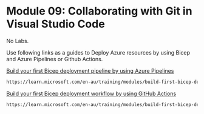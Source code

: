 # Module 09: Collaborating with Git in Visual Studio Code

No Labs.

Use following links as a guides to Deploy Azure resources by using Bicep and Azure Pipelines or Github Actions.

[Build your first Bicep deployment pipeline by using Azure Pipelines](https://learn.microsoft.com/en-au/training/modules/build-first-bicep-deployment-pipeline-using-azure-pipelines/)

```bash
https://learn.microsoft.com/en-au/training/modules/build-first-bicep-deployment-pipeline-using-azure-pipelines/
```

[Build your first Bicep deployment workflow by using GitHub Actions](https://learn.microsoft.com/en-au/training/modules/build-first-bicep-deployment-pipeline-using-github-actions/)

```bash
https://learn.microsoft.com/en-au/training/modules/build-first-bicep-deployment-pipeline-using-github-actions/
```
